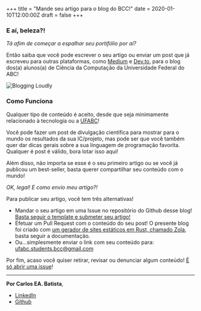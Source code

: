 +++
title = "Mande seu artigo para o blog do BCC!"
date = 2020-01-10T12:00:00Z
draft = false
+++

### E aí, beleza?!

*Tá afim de começar a espalhar seu portifólio por aí?*

Então saiba que você pode escrever o seu artigo ou enviar um post que já escreveu para outras plataformas, como [Medium](https://medium.com) e [Dev.to](http://dev.to), para o blog dos(a) alunos(a) de Ciência da Computação da Universidade Federal do ABC!

![Blogging Loudly](https://miro.medium.com/max/490/0*YCBV_CE5AqxzrlRL.gif)

### Como Funciona

Qualquer tipo de conteúdo é aceito, desde que seja minimamente relacionado à tecnologia ou a [UFABC](http://prograd.ufabc.edu.br/)! 

Você pode fazer um post de divulgação científica para mostrar para o mundo os resultados da sua IC/projeto, mas pode ser que você também quer dar dicas gerais sobre a sua linguagem de programação favorita. Qualquer é post é válido, bora lotar isso aqui!

Além disso, não importa se esse é o seu primeiro artigo ou se você já publicou um best-seller, basta querer compartilhar seu conteúdo com o mundo!

*OK, legal! E como envio meu artigo?!*

Para publicar seu artigo, você tem três alternativas!

- Mandar o seu artigo em uma Issue no repositório do Github desse blog! [Basta seguir o template e submeter seu artigo!](https://github.com/el-cardu/blog-ufabc-students-bcc/issues/new?assignees=el-cardu&labels=blog-post&template=blog-post.md&title=ano-dia-mes-titulo-da-postagem.md)
- Efetuar um Pull Request com o conteúdo do seu post! O presente blog foi criado com [um gerador de sites estáticos em Rust, chamado Zola](https://github.com/getzola/zola), basta seguir a documentação.
- Ou...simplesmente enviar o link com seu conteúdo para: ufabc.students.bcc@gmail.com

Por fim, acaso você quiser retirar, revisar ou denunciar algum conteúdo! [É só abrir uma issue](https://github.com/el-cardu/blog-ufabc-students-bcc/issues/new)!

---

**Por Carlos EA. Batista**,

- [LinkedIn](http://www.linkedin.com/in/el-cardu)
- [Github](http://www.github.com/el-cardu)